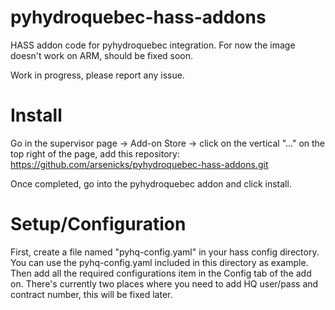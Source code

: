 # pyhydroquebec-hass-addons

HASS addon code for pyhydroquebec integration. For now the image doesn't work on ARM, should be fixed soon.

Work in progress, please report any issue.

# Install

Go in the supervisor page -> Add-on Store -> click on the vertical "..." on the top right of the page, add this repository: https://github.com/arsenicks/pyhydroquebec-hass-addons.git

Once completed, go into the pyhydroquebec addon and click install.

# Setup/Configuration

First, create a file named "pyhq-config.yaml" in your hass config directory. You can use the pyhq-config.yaml included in this directory as example.
Then add all the required configurations item in the Config tab of the add on. There's currently two places where you need to add HQ user/pass and contract number, this will be fixed later.
